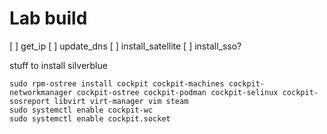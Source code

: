 # Lab build

[ ] get_ip
[ ] update_dns
[ ] install_satellite
[ ] install_sso?


stuff to install silverblue

```console
sudo rpm-ostree install cockpit cockpit-machines cockpit-networkmanager cockpit-ostree cockpit-podman cockpit-selinux cockpit-sosreport libvirt virt-manager vim steam
sudo systemctl enable cockpit-wc
sudo systemctl enable cockpit.socket
```

